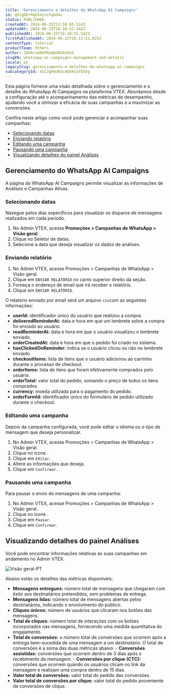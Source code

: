 ```yaml
---
title: 'Gerenciamento e detalhes do WhatsApp AI Campaigns'
id: q9JqDErMqGV4zvsYqkD4s
status: PUBLISHED
createdAt: 2024-06-25T11:58:05.514Z
updatedAt: 2024-06-25T16:28:52.542Z
publishedAt: 2024-06-25T16:28:52.542Z
firstPublishedAt: 2024-06-25T16:11:51.825Z
contentType: tutorial
productTeam: Others
author: 2AhArvGNSPKwUAd8GOz0iU
slugEN: whatsapp-ai-campaigns-management-and-details
locale: pt
legacySlug: gerenciamento-e-detalhes-do-whatsapp-ai-campaigns
subcategoryId: 4SC2gPmUH3cHD5HjGfQ5Vg
---
```


Esta página fornece uma visão detalhada sobre o gerenciamento e o detalhe do WhatsApp AI Campaigns na plataforma VTEX. Abordamos desde a configuração até o acompanhamento das métricas de desempenho, ajudando você a otimizar a eficácia de suas campanhas e a maximizar as conversões.

Confira neste artigo como você pode gerenciar e acompanhar suas campanhas:

- [Selecionando datas](#selecionando-datas)
- [Enviando relatório](#enviando-relatorio)
- [Editando uma campanha](#editando-uma-campanha)
- [Pausando uma campanha](#pausando-uma-cmpanha)
- [Visualizando detalhes do painel Análises](#visualizando-detalhes-do-painel-analises)

## Gerenciamento do WhatsApp AI Campaigns

A página do WhatsApp AI Campaigns permite visualizar as informações de Análises e Campanhas Ativas.

### Selecionando datas

Navegue pelos dias específicos para visualizar os disparos de mensagens realizados em cada período.

1. No Admin VTEX, acesse **Promoções > Campanhas de WhatsApp > Visão geral**.
2. Clique no Seletor de datas.
3. Selecione a data que deseja visualizar os dados de análises.

### Enviando relatório

1. No Admin VTEX, acesse Promoções > Campanhas de WhatsApp > Visão geral.
2. Clique em `ENVIAR RELATÓRIO` no canto superior direito da seção.
3. Forneça o endereço de email que irá receber o relatório.
4. Clique em `ENVIAR RELATÓRIO`.

O relatório enviado por email será um arquivo `csv`com as seguintes informações:

- **userId:** identificador único do usuário que realizou a compra. 
- **deliveredReminderAt:** data e hora em que um lembrete sobre a compra foi enviado ao usuário.
- **readReminderAt:** data e hora em que o usuário visualizou o lembrete enviado. 
- **orderCreatedAt:** data e hora em que o pedido foi criado no sistema. 
- **hasClickedOnReminder:** indica se o usuário clicou ou não no lembrete enviado. 
- **checkoutItems:** lista de itens que o usuário adicionou ao carrinho durante o processo de checkout. 
- **orderItems:** lista de itens que foram efetivamente comprados pelo usuário. 
- **orderTotal:** valor total do pedido, somando o preço de todos os itens comprados. 
- **currency:** moeda utilizada para o pagamento do pedido. 
- **orderFormId:** identificador único do formulário de pedido utilizado durante o checkout. 

### Editando uma campanha

Depois da campanha configurada, você pode editar o idioma ou o tipo de mensagem que deseja personalizar.

1. No Admin VTEX, acesse Promoções > Campanhas de WhatsApp > Visão geral.
2. Clique no ícone <i class="fas fa-ellipsis-v" aria-hidden="true"></i>.
3. Clique em `Editar`.
4. Altere as informações que deseja.
5. Clique em `Confirmar`.

### Pausando uma campanha

Para pausar o envio de mensagens de uma campanha:

1. No Admin VTEX, acesse Promoções > Campanhas de WhatsApp > Visão geral.
2. Clique no ícone <i class="fas fa-ellipsis-v" aria-hidden="true"></i>.
3. Clique em `Pausar`.
4. Clique em `Confirmar`.

## Visualizando detalhes do painel Análises

Você pode encontrar informações relativas às suas campanhas em andamento no Admin VTEX.

![Visão geral-PT](https://images.ctfassets.net/alneenqid6w5/3QiT4K7FuFoTyhmlWYWKFl/5b970054cd95f9bd75086f1df4fca02d/Vis_o_geral-PT.png)

Abaixo estão os detalhes das métricas disponíveis:

- **Mensagens entregues:** número total de mensagens que chegaram com êxito aos destinatários pretendidos, sem problemas de entrega.
- **Mensagens lidas:** número total de mensagens abertas pelos destinatários, indicando o envolvimento do público.
- **Cliques únicos:** número de usuários que clicaram nos botões das mensagens.
- **Total de cliques:** número total de interações com os botões incorporados nas mensagens, fornecendo uma medida quantitativa do engajamento.
- **Total de conversões:** o número total de conversões que ocorrem após a entrega bem-sucedida de uma mensagem a um destinatário. O total de conversões é a soma das duas métricas abaixo:
      - **Conversões assistidas:** conversões que ocorrem dentro de 3 dias após o recebimento da mensagem.
      - **Conversões por clique (CTC):** conversões que ocorrem quando os usuários clicam no link da mensagem e realizam uma compra dentro de 15 dias.
- **Valor total de conversões:** valor total do pedido das conversões.
- **Valor total de conversões por clique:** valor total do pedido proveniente de conversões de clique.

